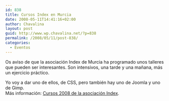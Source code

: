 ```yaml
---
id: 838
title: Cursos Index en Murcia
date: 2008-05-11T14:41:16+02:00
author: Chavalina
layout: post
guid: http://www.wp.chavalina.net/?p=838
permalink: /2008/05/11/post-838/
categories:
  - Eventos
---
```

Os aviso de que la asociaci&oacute;n Index de Murcia ha programado unos talleres que pueden ser interesantes. Son intensivos, una tarde y una ma&ntilde;ana, más un ejercicio práctico.

Yo voy a dar uno de ellos, de CSS, pero también hay uno de Joomla y uno de Gimp.  
Más informaci&oacute;n: <a href="http://indexmurcia.wordpress.com/cursos-2008/" target="_blank">Cursos 2008 de la asociaci&oacute;n Index</a>.